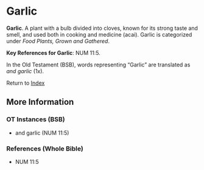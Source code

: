 # Garlic
**Garlic**. 
A plant with a bulb divided into cloves, known for its strong taste and smell, and used both in cooking and medicine (acai). 
Garlic is categorized under _Food Plants, Grown and Gathered_. 


**Key References for Garlic**: 
NUM 11:5. 


In the Old Testament (BSB), words representing “Garlic” are translated as 
*and garlic* (1x). 




Return to [Index](00-Index.md)

## More Information

### OT Instances (BSB)

* and garlic (NUM 11:5)



### References (Whole Bible)

* NUM 11:5



